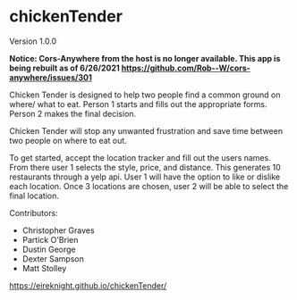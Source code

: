 # chickenTender
Version 1.0.0

**Notice: Cors-Anywhere from the host is no longer available.  This app is being rebuilt as of 6/26/2021 https://github.com/Rob--W/cors-anywhere/issues/301**

Chicken Tender is designed to help two people find a common ground on where/ what to eat. Person 1 starts and fills out
the appropriate forms. Person 2 makes the final decision.


Chicken Tender will stop any unwanted frustration and save time between two people on where to eat out.


To get started, accept the location tracker and fill out the users names. From there user 1 selects the style, price, and 
distance. This generates 10 restaurants through a yelp api. User 1 will have the option to like or dislike each location. 
Once 3 locations are chosen, user 2 will be able to select the final location.


Contributors:

- Christopher Graves
- Partick O'Brien
- Dustin George
- Dexter Sampson
- Matt Stolley

https://eireknight.github.io/chickenTender/
